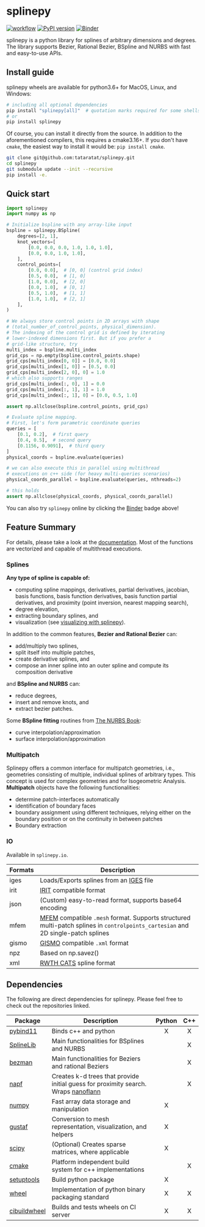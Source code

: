 # splinepy
[![workflow](https://github.com/tataratat/splinepy/actions/workflows/main.yml/badge.svg)](https://github.com/tataratat/splinepy/actions)
[![PyPI version](https://badge.fury.io/py/splinepy.svg)](https://badge.fury.io/py/splinepy)
[![Binder](https://mybinder.org/badge_logo.svg)](https://mybinder.org/v2/gh/tataratat/try-splinepy/main)

splinepy is a python library for splines of arbitrary dimensions and degrees.
The library supports Bezier, Rational Bezier, BSpline and NURBS with fast and easy-to-use APIs.

## Install guide
splinepy wheels are available for python3.6+ for MacOS, Linux, and Windows:
```bash
# including all optional dependencies
pip install "splinepy[all]"  # quotation marks required for some shells
# or
pip install splinepy
```


Of course, you can install it directly from the source.
In addition to the aforementioned compilers, this requires a cmake3.16+. If you don't have `cmake`, the easiest way to install it would be: `pip install cmake`.
```bash
git clone git@github.com:tataratat/splinepy.git
cd splinepy
git submodule update --init --recursive
pip install -e.
```

## Quick start
```python
import splinepy
import numpy as np

# Initialize bspline with any array-like input
bspline = splinepy.BSpline(
    degrees=[2, 1],
    knot_vectors=[
        [0.0, 0.0, 0.0, 1.0, 1.0, 1.0],
        [0.0, 0.0, 1.0, 1.0],
    ],
    control_points=[
        [0.0, 0.0],  # [0, 0] (control grid index)
        [0.5, 0.0],  # [1, 0]
        [1.0, 0.0],  # [2, 0]
        [0.0, 1.0],  # [0, 1]
        [0.5, 1.0],  # [1, 1]
        [1.0, 1.0],  # [2, 1]
    ],
)

# We always store control points in 2D arrays with shape
# (total_number_of_control_points, physical_dimension).
# The indexing of the control grid is defined by iterating
# lower-indexed dimensions first. But if you prefer a
# grid-like structure, try
multi_index = bspline.multi_index
grid_cps = np.empty(bspline.control_points.shape)
grid_cps[multi_index[0, 0]] = [0.0, 0.0]
grid_cps[multi_index[1, 0]] = [0.5, 0.0]
grid_cps[multi_index[2, 0], 0] = 1.0
# which also supports ranges
grid_cps[multi_index[:, 0], 1] = 0.0
grid_cps[multi_index[:, 1], 1] = 1.0
grid_cps[multi_index[:, 1], 0] = [0.0, 0.5, 1.0]

assert np.allclose(bspline.control_points, grid_cps)

# Evaluate spline mapping.
# First, let's form parametric coordinate queries
queries = [
    [0.1, 0.2],  # first query
    [0.4, 0.5],  # second query
    [0.1156, 0.9091],  # third query
]
physical_coords = bspline.evaluate(queries)

# we can also execute this in parallel using multithread
# executions on c++ side (for heavy multi-queries scenarios)
physical_coords_parallel = bspline.evaluate(queries, nthreads=2)

# this holds
assert np.allclose(physical_coords, physical_coords_parallel)
```
You can also try `splinepy` online by clicking the [Binder](https://mybinder.org/v2/gh/tataratat/try-splinepy/main) badge above!

## Feature Summary
For details, please take a look at the [documentation](https://tataratat.github.io/splinepy).
Most of the functions are vectorized and capable of multithread executions.

### Splines
__Any type of spline is capable of:__
- computing spline mappings, derivatives, partial derivatives, jacobian, basis functions, basis function derivatives, basis function partial derivatives, and proximity (point inversion, nearest mapping search),
- degree elevation,
- extracting boundary splines, and
- visualization (see [visualizing with splinepy](docs/markdown/spline_plotting.md)).

In addition to the common features, __Bezier and Rational Bezier__ can:
- add/multiply two splines,
- split itself into multiple patches,
- create derivative splines, and
- compose an inner spline into an outer spline and compute its composition derivative

and __BSpline and NURBS__ can:
- reduce degrees,
- insert and remove knots, and
- extract bezier patches.

Some __BSpline fitting__ routines from [The NURBS Book](https://link.springer.com/book/10.1007/978-3-642-97385-7):
- curve interpolation/approximation
- surface interpolation/approximation

### Multipatch
Splinepy offers a common interface for multipatch geometries, i.e., geometries consisting of multiple, individual splines of arbitrary types. This concept is used for complex geometries and for Isogeometric Analysis. __Multipatch__ objects have the following functionalities:
 - determine patch-interfaces automatically
 - identification of boundary faces
 - boundary assignment using different techniques, relying either on the boundary position or on the continuity in between patches
 - Boundary extraction

### IO
Available in `splinepy.io`.

| Formats | Description                                                                                                                                          |
| ------- | ---------------------------------------------------------------------------------------------------------------------------------------------------- |
| iges    | Loads/Exports splines from an [IGES](https://en.wikipedia.org/wiki/IGES) file                                                                        |
| irit    | [IRIT](https://www.cs.technion.ac.il/~irit/) compatible format                                                                                       |
| json    | (Custom) easy-to-read format, supports base64 encoding                                                                                               |
| mfem    | [MFEM](https://mfem.org) compatible `.mesh` format. Supports structured multi-patch splines in `controlpoints_cartesian` and 2D single-patch splines |
| gismo   | [GISMO](https://gismo.github.io) compatible `.xml` format                                                                                            |
| npz     | Based on np.savez()                                                                                                                                  |
| xml     | [RWTH CATS](https://www.cats.rwth-aachen.de/) spline format                                                                                          |


## Dependencies
The following are direct dependencies for splinepy. Please feel free to check out the repositories linked.

| Package | Description                                             | Python | C++ |
| ------- | ------------------------------------------------------- | :----: | :---: |
| [pybind11](https://github.com/pybind/pybind11) | Binds c++ and python | X | X |
| [SplineLib](https://github.com/tataratat/SplineLib) | Main functionalities for BSplines and NURBS |    | X |
| [bezman](https://github.com/tataratat/bezman)       | Main functionalities for Beziers and rational Beziers |    | X |
| [napf](https://github.com/tataratat/napf)           | Creates k-d trees that provide initial guess for proximity search. Wraps [nanoflann](https://github.com/jlblancoc/nanoflann) |   | X |
| [numpy](https://numpy.org) | Fast array data storage and manipulation | X |   |
| [gustaf](https://github.com/tataratat/gustaf) | Conversion to mesh representation, visualization, and helpers | X |  |
| [scipy](https://scipy.org) | (Optional) Creates sparse matrices, where applicable | X |   |
| [cmake](https://cmake.org) | Platform independent build system for c++ implementations |   | X |
| [setuptools](https://setuptools.pypa.io/en/latest/) | Build python package  | X |  |
| [wheel](https://wheel.readthedocs.io/en/stable/)    | Implementation of python binary packaging standard | X | X |
| [cibuildwheel](https://cibuildwheel.readthedocs.io/en/stable/) | Builds and tests wheels on CI server | X | X |
